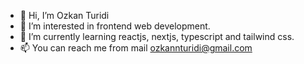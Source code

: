 - 👋 Hi, I’m Ozkan Turidi
- 👀 I’m interested in frontend web development.
- 🌱 I’m currently learning reactjs, nextjs, typescript and tailwind css.
- 📫 You can reach me from mail ozkannturidi@gmail.com


